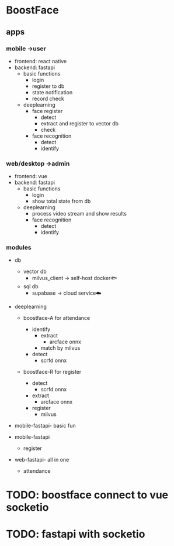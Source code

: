 # BoostFace

## apps

### mobile ->user

- frontend: react native
- backend: fastapi
  - basic functions
    - login
    - register to db
    - state notification
    - record check
  - deeplearning
    - face register
      - detect
      - extract and register to vector db
      - check
    - face recognition
      - detect
      - identify

### web/desktop ->admin

- frontend: vue
- backend: fastapi
  - basic functions
    - login
    - show total state from db
  - deeplearning
    - process video stream and show results
    - face recognition
      - detect
      - identify

### modules

- db
  - vector db
    - milvus_client -> self-host docker🐟
  - sql db
    - supabase -> cloud service☁️

- deeplearning
  - boostface-A for attendance
    - identify
      - extract
        - arcface onnx
      - match by milvus
    - detect
      - scrfd onnx

  - boostface-R for register
    - detect
      - scrfd onnx
    - extract
      - arcface onnx
    - register
      - milvus


- mobile-fastapi- basic fun

- mobile-fastapi
  - register

- web-fastapi- all in one
  - attendance

# TODO: boostface connect to vue socketio

# TODO: fastapi with socketio
